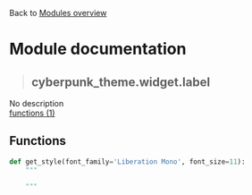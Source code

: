 Back to [Modules overview](https://github.com/pyrustic/cyberpunk-theme/blob/master/docs/modules/README.md)
  
# Module documentation
>## cyberpunk\_theme.widget.label
No description
<br>
[functions (1)](https://github.com/pyrustic/cyberpunk-theme/blob/master/docs/modules/content/cyberpunk_theme.widget.label/functions.md)


## Functions
```python
def get_style(font_family='Liberation Mono', font_size=11):
    """
    
    """

```


